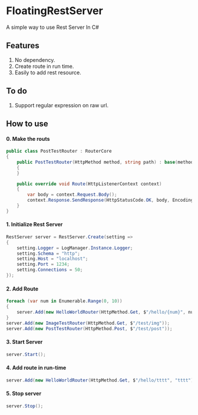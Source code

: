 # FloatingRestServer
A simple way to use Rest Server In C#

## Features

1. No dependency.
2. Create route in run time.
3. Easily to add rest resource.

## To do 

1. Support regular expression on raw url.

## How to use

#### 0. Make the routs

~~~C#
public class PostTestRouter : RouterCore
{
    public PostTestRouter(HttpMethod method, string path) : base(method, path)
    {
    }

    public override void Route(HttpListenerContext context)
    {
        var body = context.Request.Body();
        context.Response.SendResponse(HttpStatusCode.OK, body, Encoding.UTF8);
    }
}
~~~

#### 1. Initialize Rest Server
~~~C#
RestServer server = RestServer.Create(setting =>
{
    setting.Logger = LogManager.Instance.Logger;
    setting.Schema = "http";
    setting.Host = "localhost";
    setting.Port = 1234;
    setting.Connections = 50;
});
~~~

#### 2. Add Route
~~~C#
foreach (var num in Enumerable.Range(0, 10))
{
    server.Add(new HelloWorldRouter(HttpMethod.Get, $"/hello/{num}", num.ToString()));
}
server.Add(new ImageTestRouter(HttpMethod.Get, $"/test/img"));
server.Add(new PostTestRouter(HttpMethod.Post, $"/test/post"));
~~~

#### 3. Start Server
~~~C#
server.Start();
~~~

#### 4. Add route in run-time
~~~C#
server.Add(new HelloWorldRouter(HttpMethod.Get, $"/hello/tttt", "tttt"));
~~~

#### 5. Stop server
~~~C#
server.Stop();
~~~


